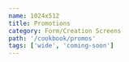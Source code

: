 ```yaml
---
name: 1024x512
title: Promotions
category: Form/Creation Screens
path: '/cookbook/promos'
tags: ['wide', 'coming-soon']
---
```

